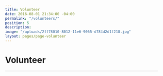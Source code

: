 ```yaml
---
title: Volunteer
date: 2016-08-01 21:34:00 -04:00
permalink: "/volunteers/"
position: 5
description: 
image: "/uploads/2ff78010-8012-11e6-9065-d784d2d1f218.jpg"
layout: pages/page-volunteer
---
```


# Volunteer

---